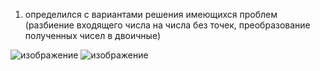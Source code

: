 1. определился с вариантами решения имеющихся проблем (разбиение входящего числа на числа без точек, преобразование полученных чисел в двоичные)



![изображение](https://github.com/user-attachments/assets/01d930a1-bc4c-452d-a09b-892a4fadec56)
![изображение](https://github.com/user-attachments/assets/d65b85f4-13e2-4f42-8fef-aa5cc5e7df0e)
